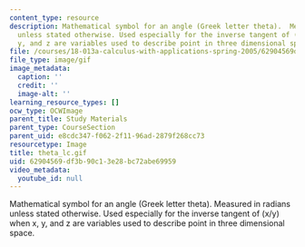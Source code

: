```yaml
---
content_type: resource
description: Mathematical symbol for an angle (Greek letter theta).  Measured in radians
  unless stated otherwise. Used especially for the inverse tangent of (x/y) when x,
  y, and z are variables used to describe point in three dimensional space.
file: /courses/18-013a-calculus-with-applications-spring-2005/62904569df3b90c13e28bc72abe69959_theta_lc.gif
file_type: image/gif
image_metadata:
  caption: ''
  credit: ''
  image-alt: ''
learning_resource_types: []
ocw_type: OCWImage
parent_title: Study Materials
parent_type: CourseSection
parent_uid: e8cdc347-f062-2f11-96ad-2879f268cc73
resourcetype: Image
title: theta_lc.gif
uid: 62904569-df3b-90c1-3e28-bc72abe69959
video_metadata:
  youtube_id: null
---
```

Mathematical symbol for an angle (Greek letter theta).  Measured in radians unless stated otherwise. Used especially for the inverse tangent of (x/y) when x, y, and z are variables used to describe point in three dimensional space.

